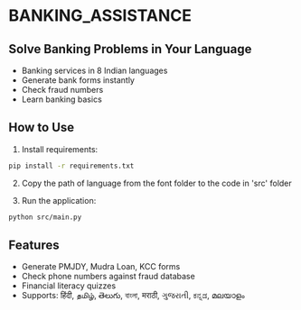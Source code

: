 # BANKING_ASSISTANCE
## Solve Banking Problems in Your Language
- Banking services in 8 Indian languages
- Generate bank forms instantly
- Check fraud numbers
- Learn banking basics

## How to Use
1. Install requirements:
```bash
pip install -r requirements.txt
```
2. Copy the path of language from the font folder to the code in 'src' folder 


3. Run the application:
```bash
python src/main.py
```

## Features
- Generate PMJDY, Mudra Loan, KCC forms
- Check phone numbers against fraud database
- Financial literacy quizzes
- Supports: हिंदी, தமிழ், తెలుగు, বাংলা, मराठी, ગુજરાતી, ಕನ್ನಡ, മലയാളം
